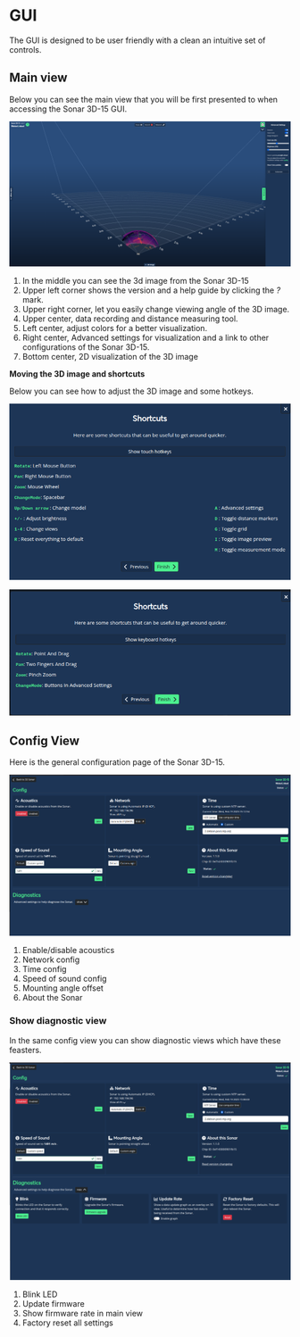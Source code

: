 # GUI

The GUI is designed to be user friendly with a clean an intuitive set of controls.


## Main view

Below you can see the main view that you will be first presented to when accessing the Sonar 3D-15 GUI. 

![Main GUI](../img/Sonar-3D-15-gui-main-2.png)

1. In the middle you can see the 3d image from the Sonar 3D-15
2. Upper left corner shows the version and a help guide by clicking the *?* mark.
3. Upper right corner, let you easily change viewing angle of the 3D image.
4. Upper center, data recording and distance measuring tool.
5. Left center, adjust colors for a better visualization. 
6. Right center, Advanced settings for visualization and a link to other configurations of the Sonar 3D-15.
7. Bottom center, 2D visualization of the 3D image

**Moving the 3D image and shortcuts**

Below you can see how to adjust the 3D image and some hotkeys.

![Keyboard hotkey](../img/Sonar-3D-15-keyboard-hotkeys.png)

![Touch hotkey](../img/Sonar-3D-15-touch-hotkeys.png)


## Config View

Here is the general configuration page of the Sonar 3D-15.

![Config GUI](../img/Sonar-3D-15-gui-config-3.png)

1. Enable/disable acoustics
2. Network config
3. Time config
4. Speed of sound config
5. Mounting angle offset
6. About the Sonar 

### Show diagnostic view

In the same config view you can show diagnostic views which have these feasters.

![Config GUI all](../img/Sonar-3D-15-gui-config-diagnostics-3.png)

1. Blink LED
2. Update firmware
3. Show firmware rate in main view
4. Factory reset all settings
